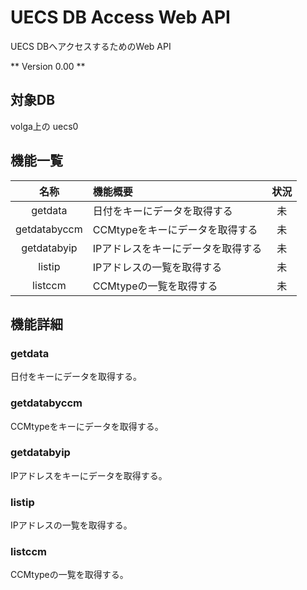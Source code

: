 # UECS DB Access Web API

UECS DBへアクセスするためのWeb API

** Version 0.00 **

## 対象DB

 volga上の uecs0

## 機能一覧

|     名称     |             機能概要               | 状況 |
|:------------:|:-----------------------------------|:----:|
| getdata      | 日付をキーにデータを取得する       |  未  |
| getdatabyccm | CCMtypeをキーにデータを取得する    |  未  |
| getdatabyip  | IPアドレスをキーにデータを取得する |  未  |
| listip       | IPアドレスの一覧を取得する         |  未  |
| listccm      | CCMtypeの一覧を取得する            |  未  |

## 機能詳細

### getdata

 日付をキーにデータを取得する。


### getdatabyccm 

 CCMtypeをキーにデータを取得する。

### getdatabyip

 IPアドレスをキーにデータを取得する。


### listip

 IPアドレスの一覧を取得する。


### listccm

 CCMtypeの一覧を取得する。


